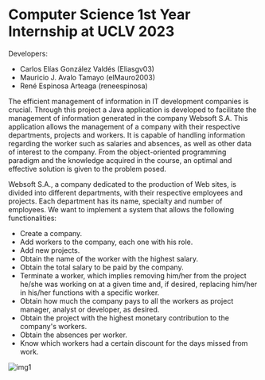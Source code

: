 # Computer Science 1st Year Internship at UCLV 2023 

 Developers:
- Carlos Elías González Valdés (Eliasgv03)
- Mauricio J. Avalo Tamayo (elMauro2003)
- René Espinosa Arteaga (reneespinosa)



The efficient management of information in IT development companies is crucial. Through this project a Java application is developed to facilitate the management of information generated in the company Websoft S.A. This application allows the management of a company with their respective departments, projects and workers. It is capable of handling information regarding the worker such as salaries and absences, as well as other data of interest to the company.  From the object-oriented programming paradigm and the knowledge acquired in the course, an optimal and effective solution is given to the problem posed.

Websoft S.A., a company dedicated to the production of Web sites, is divided into different departments, with their respective employees and projects. Each department has its name, specialty and number of employees.  We want to implement a system that allows the following functionalities:
- Create a company.
- Add workers to the company, each one with his role.
- Add new projects.
- Obtain the name of the worker with the highest salary.
- Obtain the total salary to be paid by the company.
- Terminate a worker, which implies removing him/her from the project he/she was working on at a given time and, if desired, replacing him/her in his/her functions with a specific worker.
- Obtain how much the company pays to all the workers as project manager, analyst or developer, as desired.
- Obtain the project with the highest monetary contribution to the company's workers.
- Obtain the absences per worker.
- Know which workers had a certain discount for the days missed from work.


![img1](https://github.com/reneespinosa/Intership-1stCS-UCLV/assets/130246934/54cb8424-4d0a-41cd-ac53-c9eb580a3e90)

    
